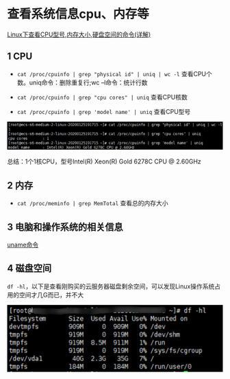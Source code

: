 # 查看系统信息cpu、内存等

[Linux下查看CPU型号,内存大小,硬盘空间的命令(详解)](https://blog.csdn.net/qq_37960324/article/details/82704576)

## 1 CPU

- `cat /proc/cpuinfo | grep "physical id" | uniq | wc -l` 查看CPU个数。uniq命令：删除重复行;wc –l命令：统计行数

- `cat /proc/cpuinfo | grep "cpu cores" | uniq` 查看CPU核数

- `cat /proc/cpuinfo | grep 'model name' | uniq` 查看CPU型号

![05](./images/05.png)

总结：1个1核CPU，型号Intel(R) Xeon(R) Gold 6278C CPU @ 2.60GHz

## 2 内存

- `cat /proc/meminfo | grep MemTotal` 查看总的内存大小

## 3 电脑和操作系统的相关信息

[uname命令](https://www.jianshu.com/p/e7d8f5a650f1)


## 4 磁盘空间

`df -hl`，以下是查看刚购买的云服务器磁盘剩余空间，可以发现Linux操作系统占用的空间才几G而已，并不大

![12](./images/12.png)